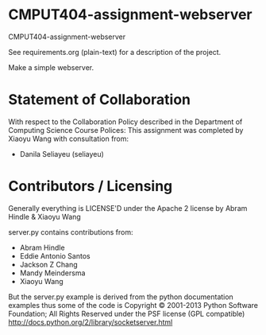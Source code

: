 CMPUT404-assignment-webserver
=============================

CMPUT404-assignment-webserver

See requirements.org (plain-text) for a description of the project.

Make a simple webserver.

Statement of Collaboration
==========================
With respect to the Collaboration Policy described in the Department of Computing Science Course Polices:
This assignment was completed by Xiaoyu Wang with consultation from:
- Danila Seliayeu (seliayeu)


Contributors / Licensing
========================

Generally everything is LICENSE'D under the Apache 2 license by Abram Hindle & Xiaoyu Wang

server.py contains contributions from:

* Abram Hindle
* Eddie Antonio Santos
* Jackson Z Chang
* Mandy Meindersma 
* Xiaoyu Wang

But the server.py example is derived from the python documentation
examples thus some of the code is Copyright © 2001-2013 Python
Software Foundation; All Rights Reserved under the PSF license (GPL
compatible) http://docs.python.org/2/library/socketserver.html

